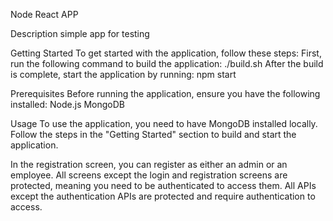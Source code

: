 Node React APP

Description
simple app for testing

Getting Started
To get started with the application, follow these steps:
First, run the following command to build the application: ./build.sh
After the build is complete, start the application by running: npm start


Prerequisites
Before running the application, ensure you have the following installed:
Node.js
MongoDB


Usage
To use the application, you need to have MongoDB installed locally. Follow the steps in the "Getting Started" section to build and start the application.

In the registration screen, you can register as either an admin or an employee.
All screens except the login and registration screens are protected, meaning you need to be authenticated to access them.
All APIs except the authentication APIs are protected and require authentication to access.
